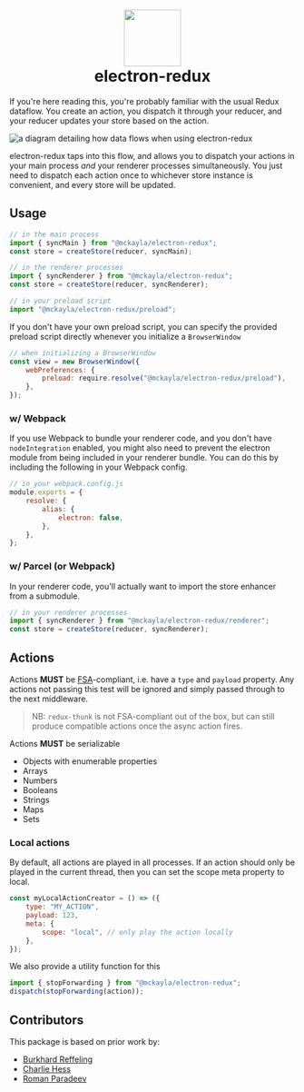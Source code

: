 <h1 align="center">
<img height=100 src="https://cdn.mckayla.cloud/-/d622b29166eb46e080f5103f22e1d2a9/electron-redux-logo.svg" />
<br />
electron-redux
</h1>

If you're here reading this, you're probably familiar with the usual Redux dataflow. You
create an action, you dispatch it through your reducer, and your reducer updates your
store based on the action.
<!-- ![](https://cdn.mckayla.cloud/-/420c88951bf4468a8af84f4a738d4565/redux-flow.webp) -->

![a diagram detailing how data flows when using electron-redux](https://cdn.mckayla.cloud/-/420c88951bf4468a8af84f4a738d4565/electron-redux-flow.webp)

electron-redux taps into this flow, and allows you to dispatch your actions in your main
process *and* your renderer processes simultaneously. You just need to dispatch each action
once to whichever store instance is convenient, and every store will be updated.


## Usage

```javascript
// in the main process
import { syncMain } from "@mckayla/electron-redux";
const store = createStore(reducer, syncMain);
```

```javascript
// in the renderer processes
import { syncRenderer } from "@mckayla/electron-redux";
const store = createStore(reducer, syncRenderer);
```

```javascript
// in your preload script
import "@mckayla/electron-redux/preload";
```

If you don't have your own preload script, you can specify the provided preload
script directly whenever you initialize a `BrowserWindow`

```javascript
// when initializing a BrowserWindow
const view = new BrowserWindow({
	webPreferences: {
		preload: require.resolve("@mckayla/electron-redux/preload"),
	},
});
```

### w/ Webpack

If you use Webpack to bundle your renderer code, and you don't have `nodeIntegration`
enabled, you might also need to prevent the electron module from being included in
your renderer bundle. You can do this by including the following in your Webpack config.

```javascript
// in your webpack.config.js
module.exports = {
	resolve: {
		alias: {
			electron: false,
		},
	},
};
```

### w/ Parcel (or Webpack)

In your renderer code, you'll actually want to import the store enhancer from a submodule.

```javascript
// in your renderer processes
import { syncRenderer } from "@mckayla/electron-redux/renderer";
const store = createStore(reducer, syncRenderer);
```

## Actions

Actions **MUST** be [FSA](https://github.com/acdlite/flux-standard-action#example)-compliant,
i.e. have a `type` and `payload` property. Any actions not passing this test will
be ignored and simply passed through to the next middleware.

> NB: `redux-thunk` is not FSA-compliant out of the box, but can still produce compatible actions once the async action fires.

Actions **MUST** be serializable

-   Objects with enumerable properties
-   Arrays
-   Numbers
-   Booleans
-   Strings
-   Maps
-   Sets

### Local actions

By default, all actions are played in all processes. If an action should only be
played in the current thread, then you can set the scope meta property to local.

```javascript
const myLocalActionCreator = () => ({
	type: "MY_ACTION",
	payload: 123,
	meta: {
		scope: "local", // only play the action locally
	},
});
```

We also provide a utility function for this

```javascript
import { stopForwarding } from "@mckayla/electron-redux";
dispatch(stopForwarding(action));
```

## Contributors

This package is based on prior work by:

-   [Burkhard Reffeling](https://github.com/hardchor)
-   [Charlie Hess](https://github.com/CharlieHess)
-   [Roman Paradeev](https://github.com/sameoldmadness)
